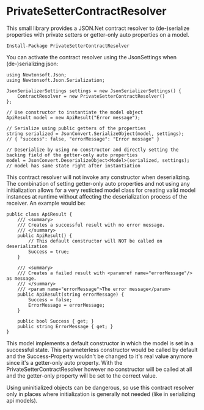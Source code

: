 # PrivateSetterContractResolver
This small library provides a JSON.Net contract resolver to (de-)serialize properties with private setters or getter-only auto properties on a model.

    Install-Package PrivateSetterContractResolver

You can activate the contract resolver using the JsonSettings when (de-)serializing json:

    using Newtonsoft.Json;
    using Newtonsoft.Json.Serialization;
    
    JsonSerializerSettings settings = new JsonSerializerSettings() {
        ContractResolver = new PrivateSetterContractResolver()
    };

    // Use constructor to instantiate the model object
    ApiResult model = new ApiResult("Error message");

    // Serialize using public getters of the properties
    string serialized = JsonConvert.SerializeObject(model, settings);
    // { "success": false, "errorMessage": "Error message" }
    
    // Deserialize by using no constructor and directly setting the backing field of the getter-only auto properties
    model = JsonConvert.DeserializeObject<Model>(serialized, settings);
    // model has same state right after instantiation
    

This contract resolver will not invoke any constructor when deserializing. The combination of setting getter-only auto properties and not using any initialization allows for a very resticted model class for creating valid model instances at runtime without affecting the deserialization process of the receiver. An example would be:

    public class ApiResult {
        /// <summary>
        /// Creates a successful result with no error message.
        /// </summary>
        public ApiResult() {
            // This default constructor will NOT be called on deserialization
            Success = true;
        }

        /// <summary>
        /// Creates a failed result with <paramref name="errorMessage"/> as message.
        /// </summary>
        /// <param name="errorMessage">The error message</param>
        public ApiResult(string errorMessage) {
            Success = false;
            ErrorMessage = errorMessage;
        }

        public bool Success { get; }
        public string ErrorMessage { get; }
    }

This model implements a default constructor in which the model is set in a successful state. This parameterless constructor would be called by default and the Success-Property wouldn't be changed to it's real value anymore since it's a getter-only auto property. With the PrivateSetterContractResolver however no constructor will be called at all and the getter-only property will be set to the correct value.

Using uninitialized objects can be dangerous, so use this contract resolver only in places where initialization is generally not needed (like in serializing api models).
